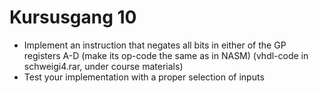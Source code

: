 # Kursusgang 10

* Implement an instruction that negates all bits in either of the GP registers A-D (make its op-code the same as in NASM) (vhdl-code in schweigi4.rar, under course materials)
* Test your implementation with a proper selection of inputs
